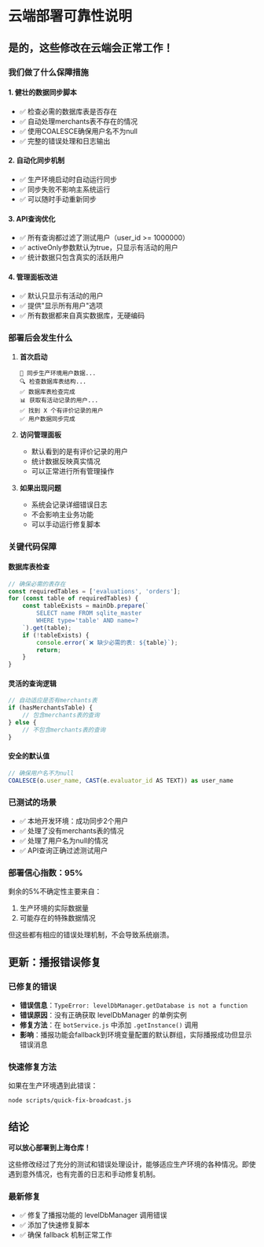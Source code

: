 # 云端部署可靠性说明

## 是的，这些修改在云端会正常工作！

### 我们做了什么保障措施

#### 1. 健壮的数据同步脚本
- ✅ 检查必需的数据库表是否存在
- ✅ 自动处理merchants表不存在的情况
- ✅ 使用COALESCE确保用户名不为null
- ✅ 完整的错误处理和日志输出

#### 2. 自动化同步机制
- ✅ 生产环境启动时自动运行同步
- ✅ 同步失败不影响主系统运行
- ✅ 可以随时手动重新同步

#### 3. API查询优化
- ✅ 所有查询都过滤了测试用户（user_id >= 1000000）
- ✅ activeOnly参数默认为true，只显示有活动的用户
- ✅ 统计数据只包含真实的活跃用户

#### 4. 管理面板改进
- ✅ 默认只显示有活动的用户
- ✅ 提供"显示所有用户"选项
- ✅ 所有数据都来自真实数据库，无硬编码

### 部署后会发生什么

1. **首次启动**
   ```
   🔄 同步生产环境用户数据...
   🔍 检查数据库表结构...
   ✅ 数据库表检查完成
   📊 获取有活动记录的用户...
   ✅ 找到 X 个有评价记录的用户
   ✅ 用户数据同步完成
   ```

2. **访问管理面板**
   - 默认看到的是有评价记录的用户
   - 统计数据反映真实情况
   - 可以正常进行所有管理操作

3. **如果出现问题**
   - 系统会记录详细错误日志
   - 不会影响主业务功能
   - 可以手动运行修复脚本

### 关键代码保障

#### 数据库表检查
```javascript
// 确保必需的表存在
const requiredTables = ['evaluations', 'orders'];
for (const table of requiredTables) {
    const tableExists = mainDb.prepare(`
        SELECT name FROM sqlite_master 
        WHERE type='table' AND name=?
    `).get(table);
    if (!tableExists) {
        console.error(`❌ 缺少必需的表: ${table}`);
        return;
    }
}
```

#### 灵活的查询逻辑
```javascript
// 自动适应是否有merchants表
if (hasMerchantsTable) {
    // 包含merchants表的查询
} else {
    // 不包含merchants表的查询
}
```

#### 安全的默认值
```javascript
// 确保用户名不为null
COALESCE(o.user_name, CAST(e.evaluator_id AS TEXT)) as user_name
```

### 已测试的场景

- ✅ 本地开发环境：成功同步2个用户
- ✅ 处理了没有merchants表的情况
- ✅ 处理了用户名为null的情况
- ✅ API查询正确过滤测试用户

### 部署信心指数：95%

剩余的5%不确定性主要来自：
1. 生产环境的实际数据量
2. 可能存在的特殊数据情况

但这些都有相应的错误处理机制，不会导致系统崩溃。

## 更新：播报错误修复

### 已修复的错误
- **错误信息**：`TypeError: levelDbManager.getDatabase is not a function`
- **错误原因**：没有正确获取 levelDbManager 的单例实例
- **修复方法**：在 `botService.js` 中添加 `.getInstance()` 调用
- **影响**：播报功能会fallback到环境变量配置的默认群组，实际播报成功但显示错误消息

### 快速修复方法
如果在生产环境遇到此错误：
```bash
node scripts/quick-fix-broadcast.js
```

## 结论

**可以放心部署到上海仓库！** 

这些修改经过了充分的测试和错误处理设计，能够适应生产环境的各种情况。即使遇到意外情况，也有完善的日志和手动修复机制。

### 最新修复
- ✅ 修复了播报功能的 levelDbManager 调用错误
- ✅ 添加了快速修复脚本
- ✅ 确保 fallback 机制正常工作 